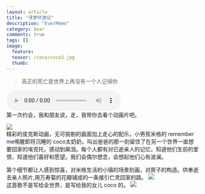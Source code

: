 ```yaml
---
layout: article
title: "寻梦环游记"
description: "EverMemo"
category: bear
comments: true
tags: []
image:
  feature:
  teaser: /coco/coco3.jpg
  thumb:
---
```

> 真正的死亡是世界上再没有一个人记得你

<audio src="/image/coco/rememberme.mp3" controls="controls">  </audio>  
第一次约会，我和朋友说，走，我带你去看个动画片吧。

![](/image/coco/coco3.jpg)  
精彩的皮克斯动画，无可挑剔的画面加上走心的配乐，小男孩米格的 remember me唤醒即将沉睡的 coco太奶奶，叫出爸爸的那一刻留住了在另一个世界一直想要回家的埃克托，感动到飙泪。每个人都有对已逝亲人的记忆，知道他们生前的爱恨，知道他们喜好和愿望。我们会偶尔想念，会想起他们心有波澜。  

第个细节都让人感到惊喜，对米格生活的小镇的场景刻画，对房子的构造。供奉逝去亲人照片,用万寿菊的花瓣铺成的一条接引亡灵回家的路。
![](/image/coco/coco1.jpg)  
这首歌不是写给全世界，是写给我的女儿 coco 的。
![](/image/coco/coco2.jpg)  






  </script>
